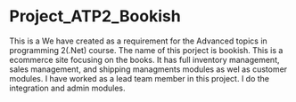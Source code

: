 # Project_ATP2_Bookish
This is a We have created as a requirement for the Advanced topics in programming 2(.Net) course. The name of this porject is bookish.
This is a ecommerce site focusing on the books. It has full inventory management, sales management, and shipping managments modules as wel as customer modules.
I have worked as a lead team member in this project. I do the integration and admin modules.
